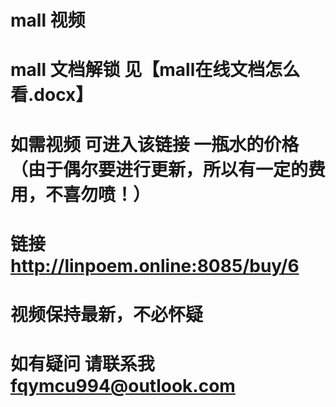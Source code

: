 # mall 视频
# mall 文档解锁 见【mall在线文档怎么看.docx】
# 如需视频 可进入该链接 一瓶水的价格（由于偶尔要进行更新，所以有一定的费用，不喜勿喷！）
# 链接 http://linpoem.online:8085/buy/6
# 视频保持最新，不必怀疑
# 如有疑问 请联系我 fqymcu994@outlook.com
